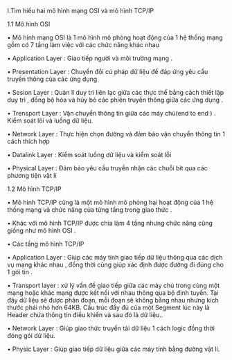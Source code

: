 I.Tìm hiểu hai mô hình mạng OSI và mô hình TCP/IP

1.1 Mô hình OSI

•	Mô hình mạng OSI là 1 mô hình mô phỏng hoạt động của 1 hệ thống mạng gồm có 7 tầng làm việc với các chức năng khác nhau 

•	Application Layer : Giao tiếp người và môi trường mạng .

•	Presentation Layer : Chuyển đổi cú pháp dữ liệu để đáp ứng yêu cầu truyền thông của các ứng dụng 

•	Sesion Layer : Quản lí duy trì liên lạc giữa các thực thể bằng cách thiết lập duy trì , đồng bộ hóa và hủy bỏ các phiên truyền thông giữa các ứng dụng .

•	Trensport Layer : Vận chuyển thông tin giữa các máy chủ(end to end ) . Kiểm soát lôi và luồng dữ liệu.

•	Network Layer : Thực hiện chọn đường và đảm bảo vận chuyển thông tin 1 cách thích hợp 

•	Datalink Layer : Kiểm soát luồng dữ liệu và kiểm soát lỗi 

•	Physical Layer : Đảm bảo yêu cầu truyền nhận các chuỗi bit qua các phương tiện vật lí 

1.2 Mô hình TCP/IP

•	Mô hình TCP/IP cũng là một mô hình mô phỏng hại hoạt động của 1 hệ thống mạng và chức năng của từng tầng trong giao thức .

•	Khác với mô hình TCP/IP được chia làm 4 tầng nhưng chức năng cũng giống như mô hình OSI .

•	Các tầng mô hình TCP/IP 

•	Application Layer : Giúp các máy tính giao tiếp dữ liệu thông qua các dịch vụ mạng khác nhau , đồng thời cũng giúp xác định được đường đi đúng cho 1 gói tin .


•	Transport layer : xử lý vấn đề giao tiếp giữa các máy chủ trong cùng một mạng hoặc khác mạng được kết nối với nhau thông qua bộ định tuyến. Tại đây dữ liệu sẽ được phân đoạn, mỗi đoạn sẽ không bằng nhau nhưng kích thước phải nhỏ hơn 64KB. Cấu trúc đầy đủ của một Segment lúc này là Header chứa thông tin điều khiển và sau đó là dữ liệu..

•	Network Layer : Giúp giao thức truyển tải dữ liệu 1 cách logic đồng thời đóng gói dữ liệu.


•	Physic Layer : Giúp giao tiếp dữ liệu giữa các máy tính bằng đường vật lí.


